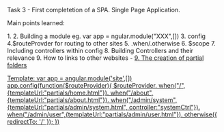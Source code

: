 Task 3 - First completetion of a SPA. Single Page Application.

Main points learned: 

1.<ng-view>
2. Building a module eg. var app = ngular.module("XXX",[])
3. config
4.$routeProvder for routing to other sites
5. .when/.otherwise
6. $scope
7. Including controllers within config
8. Building Controllers and their relevance
9. How to links to other websites  - <a href="#/home.html">
9. The creation of partial folders

Template:
var app = angular.module('site',[])
app.config(function($routeProvider){
	$routeProvider.
	when("/",{templateUrl:"partials/home.html"}).
	when("/about",{templateUrl:"partials/about.html"}).
	when("/admin/system",{templateUrl:"partials/admin/system.html", controller:"systemCtrl"}).
	when("/admin/user",{templateUrl:"partials/admin/user.html"}).
	otherwise({ redirectTo: '/' });
})
